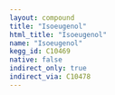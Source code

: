 ```yaml
---
layout: compound
title: "Isoeugenol"
html_title: "Isoeugenol"
name: "Isoeugenol"
kegg_id: C10469
native: false
indirect_only: true
indirect_via: C10478
---
```

